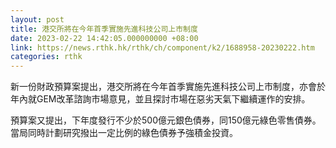 ```yaml
---
layout: post
title: 港交所將在今年首季實施先進科技公司上市制度
date: 2023-02-22 14:42:05.000000000 +08:00
link: https://news.rthk.hk/rthk/ch/component/k2/1688958-20230222.htm
categories: rthk
---
```


新一份財政預算案提出，港交所將在今年首季實施先進科技公司上市制度，亦會於年內就GEM改革諮詢市場意見，並且探討市場在惡劣天氣下繼續運作的安排。

預算案又提出，下年度發行不少於500億元銀色債券，同150億元綠色零售債券。當局同時計劃研究撥出一定比例的綠色債券予強積金投資。
